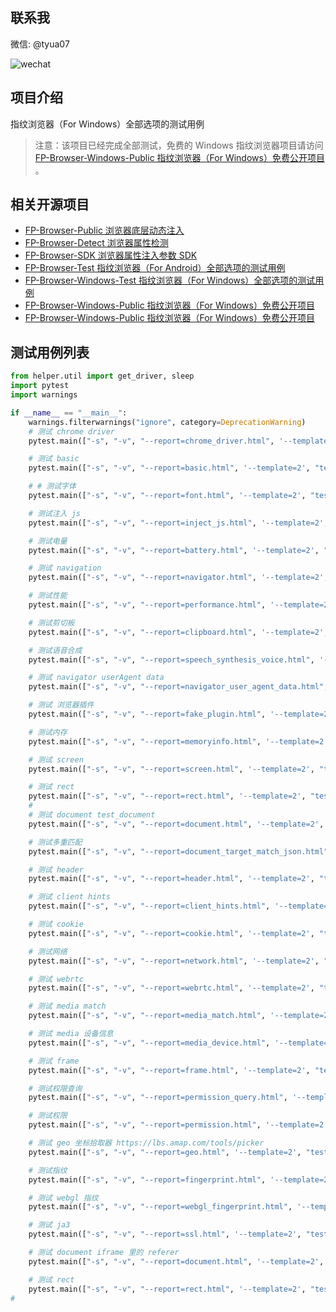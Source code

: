## 联系我
微信: @tyua07

![wechat](https://github.com/tyua07/FP-Browser-Detect/raw/master/docs/wechat.jpg)

## 项目介绍

指纹浏览器（For Windows）全部选项的测试用例

>注意：该项目已经完成全部测试，免费的 Windows 指纹浏览器项目请访问 [FP-Browser-Windows-Public 指纹浏览器（For Windows）免费公开项目](https://github.com/tyua07/FP-Browser-Windows-Public) 。

## 相关开源项目
* [FP-Browser-Public 浏览器底层动态注入](https://github.com/tyua07/FP-Browser-Public) 
* [FP-Browser-Detect 浏览器属性检测](https://github.com/tyua07/FP-Browser-Detect)
* [FP-Browser-SDK 浏览器属性注入参数 SDK](https://github.com/tyua07/FP-Browser-SDK)
* [FP-Browser-Test 指纹浏览器（For Android）全部选项的测试用例](https://github.com/tyua07/FP-Browser-Test)
* [FP-Browser-Windows-Test 指纹浏览器（For Windows）全部选项的测试用例](https://github.com/tyua07/FP-Browser-Windows-Test)
* [FP-Browser-Windows-Public 指纹浏览器（For Windows）免费公开项目](https://github.com/tyua07/FP-Browser-Windows-Public)
* [FP-Browser-Windows-Public 指纹浏览器（For Windows）免费公开项目](https://github.com/tyua07/FP-Browser-Windows-Public) 
## 测试用例列表

```python
from helper.util import get_driver, sleep
import pytest
import warnings

if __name__ == "__main__":
    warnings.filterwarnings("ignore", category=DeprecationWarning)
    # 测试 chrome driver
    pytest.main(["-s", "-v", "--report=chrome_driver.html", '--template=2', "testcase/test_chrome_driver.py"])

    # 测试 basic
    pytest.main(["-s", "-v", "--report=basic.html", '--template=2', "testcase/test_basic.py"])

    # # 测试字体
    pytest.main(["-s", "-v", "--report=font.html", '--template=2', "testcase/test_font.py"])

    # 测试注入 js
    pytest.main(["-s", "-v", "--report=inject_js.html", '--template=2', "testcase/test_inject_js.py"])

    # 测试电量
    pytest.main(["-s", "-v", "--report=battery.html", '--template=2', "testcase/test_battery.py"])

    # 测试 navigation
    pytest.main(["-s", "-v", "--report=navigator.html", '--template=2', "testcase/test_navigator.py"])

    # 测试性能
    pytest.main(["-s", "-v", "--report=performance.html", '--template=2', "testcase/test_performance.py"])

    # 测试剪切板
    pytest.main(["-s", "-v", "--report=clipboard.html", '--template=2', "testcase/test_clipboard.py"])

    # 测试语音合成
    pytest.main(["-s", "-v", "--report=speech_synthesis_voice.html", '--template=2', "testcase/test_speech_synthesis_voice.py"])

    # 测试 navigator userAgent data
    pytest.main(["-s", "-v", "--report=navigator_user_agent_data.html", '--template=2', "testcase/test_navigator_user_agent_data.py"])

    # 测试 浏览器插件
    pytest.main(["-s", "-v", "--report=fake_plugin.html", '--template=2', "testcase/test_fake_plugin.py"])

    # 测试内存
    pytest.main(["-s", "-v", "--report=memoryinfo.html", '--template=2', "testcase/test_memoryinfo.py"])

    # 测试 screen
    pytest.main(["-s", "-v", "--report=screen.html", '--template=2', "testcase/test_screen.py"])

    # 测试 rect
    pytest.main(["-s", "-v", "--report=rect.html", '--template=2', "testcase/test_rect.py"])
    #
    # 测试 document test_document
    pytest.main(["-s", "-v", "--report=document.html", '--template=2', "testcase/test_document.py"])

    # 测试多重匹配
    pytest.main(["-s", "-v", "--report=document_target_match_json.html", '--template=2', "testcase/test_document_target_match_json.py"])

    # 测试 header
    pytest.main(["-s", "-v", "--report=header.html", '--template=2', "testcase/test_header.py"])

    # 测试 client hints
    pytest.main(["-s", "-v", "--report=client_hints.html", '--template=2', "testcase/test_client_hints.py"])

    # 测试 cookie
    pytest.main(["-s", "-v", "--report=cookie.html", '--template=2', "testcase/test_cookie.py"])

    # 测试网络
    pytest.main(["-s", "-v", "--report=network.html", '--template=2', "testcase/test_network.py"])

    # 测试 webrtc
    pytest.main(["-s", "-v", "--report=webrtc.html", '--template=2', "testcase/test_webrtc.py"])

    # 测试 media match
    pytest.main(["-s", "-v", "--report=media_match.html", '--template=2', "testcase/test_media_match.py"])

    # 测试 media 设备信息
    pytest.main(["-s", "-v", "--report=media_device.html", '--template=2', "testcase/test_media_device.py"])

    # 测试 frame
    pytest.main(["-s", "-v", "--report=frame.html", '--template=2', "testcase/test_frame.py"])

    # 测试权限查询
    pytest.main(["-s", "-v", "--report=permission_query.html", '--template=2', "testcase/test_permission_query.py"])

    # 测试权限
    pytest.main(["-s", "-v", "--report=permission.html", '--template=2', "testcase/test_permission.py"])

    # 测试 geo 坐标拾取器 https://lbs.amap.com/tools/picker
    pytest.main(["-s", "-v", "--report=geo.html", '--template=2', "testcase/test_geo.py"])

    # 测试指纹
    pytest.main(["-s", "-v", "--report=fingerprint.html", '--template=2', "testcase/test_fingerprint.py"])

    # 测试 webgl 指纹
    pytest.main(["-s", "-v", "--report=webgl_fingerprint.html", '--template=2', "testcase/test_webgl_fingerprint.py"])

    # 测试 ja3
    pytest.main(["-s", "-v", "--report=ssl.html", '--template=2', "testcase/test_ssl.py"])

    # 测试 document iframe 里的 referer
    pytest.main(["-s", "-v", "--report=document.html", '--template=2', "testcase/test_document_iframe.py"])

    # 测试 rect
    pytest.main(["-s", "-v", "--report=rect.html", '--template=2', "testcase/test_rect.py"])
#
```